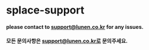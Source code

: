 # splace-support

#### please contact to support@lunen.co.kr for any issues.
#### 모든 문의사항은 support@lunen.co.kr로 문의주세요.
